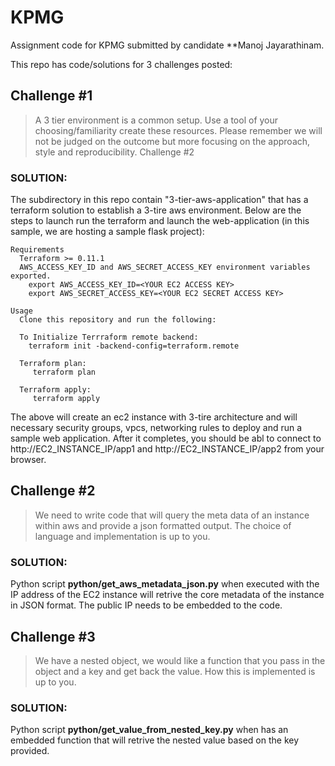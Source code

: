 # KPMG
Assignment code for KPMG submitted by candidate **Manoj Jayarathinam.

This repo has code/solutions for 3 challenges posted: 

## Challenge #1
> A 3 tier environment is a common setup. Use a tool of your choosing/familiarity create these resources. Please remember we will not be judged on the outcome but more focusing on the approach, style and reproducibility.
Challenge #2

### SOLUTION:
The subdirectory in this repo contain "3-tier-aws-application" that has a terraform solution to establish a 3-tire aws environment. 
Below are the steps to launch run the terraform and launch the web-application (in this sample, we are hosting a sample flask project):

    Requirements
      Terraform >= 0.11.1
      AWS_ACCESS_KEY_ID and AWS_SECRET_ACCESS_KEY environment variables exported.
        export AWS_ACCESS_KEY_ID=<YOUR EC2 ACCESS KEY>
        export AWS_SECRET_ACCESS_KEY=<YOUR EC2 SECRET ACCESS KEY>
    
    Usage
      Clone this repository and run the following:
      
      To Initialize Terrraform remote backend:
        terraform init -backend-config=terraform.remote
      
      Terraform plan:
         terraform plan
      
      Terraform apply:
         terraform apply

The above will create an ec2 instance with 3-tire architecture and will necessary security groups, vpcs, networking rules to deploy and run a sample web application. After it completes, you should be abl to connect to http://EC2_INSTANCE_IP/app1 and http://EC2_INSTANCE_IP/app2 from your browser.

## Challenge #2
> We need to write code that will query the meta data of an instance within aws and provide a json formatted output. The choice of language and implementation is up to you.

### SOLUTION:

Python script **python/get_aws_metadata_json.py** when executed with the IP address of the EC2 instance will retrive the core metadata of the instance in JSON format. The public IP needs to be embedded to the code. 

## Challenge #3
> We have a nested object, we would like a function that you pass in the object and a key and get back the value. How this is implemented is up to you.

### SOLUTION:

Python script **python/get_value_from_nested_key.py** when has an embedded function that will retrive the nested value based on the key provided. 
